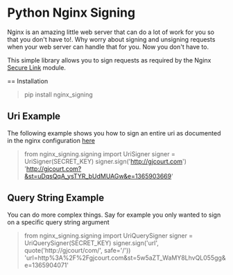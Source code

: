 Python Nginx Signing
====================

Nginx is an amazing little web server that can do a lot of work for you so that you don't have to!. Why worry about signing and unsigning
requests when your web server can handle that for you. Now you don't have to.

This simple library allows you to sign requests as required by the Nginx [Secure Link](http://wiki.nginx.org/HttpSecureLinkModule) module.



== Installation

> pip install nginx_signing

Uri Example
-----------

The following example shows you how to sign an entire uri as documented in the nginx configuration [here](http://wiki.nginx.org/HttpSecureLinkModule#Example_usage:)

> from nginx_signing.signing import UriSigner
> signer = UriSigner(SECRET_KEY)
> signer.sign('http://gjcourt.com')
> 'http://gjcourt.com?&st=uDqsQqA_ysTYR_bUdMUAGw&e=1365903669'


Query String Example
--------------------

You can do more complex things. Say for example you only wanted to sign on a specific query string argument

> from nginx_signing.signing import UriQuerySigner
> signer = UriQuerySigner(SECRET_KEY)
> signer.sign('url', quote('http://gjcourt/com/', safe='/'))
> 'url=http%3A%2F%2Fgjcourt.com&st=5w5aZT_WaMY8LhvQL055gg&e=1365904071'

